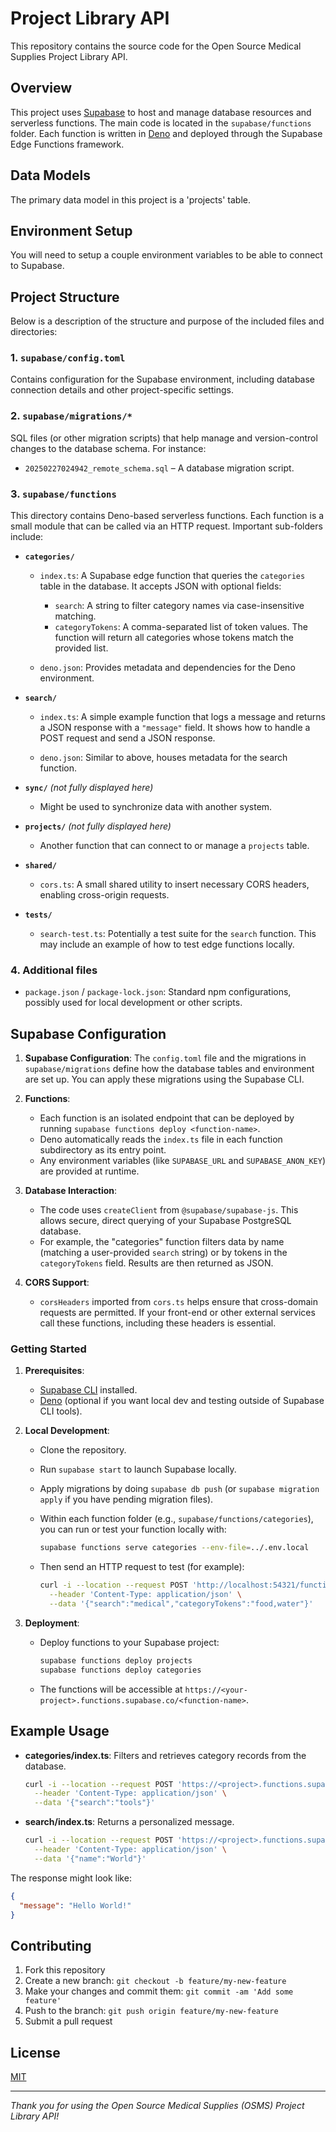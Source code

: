 # Project Library API

This repository contains the source code for the Open Source Medical Supplies Project Library API.

## Overview

This project uses [Supabase](https://supabase.com/) to host and manage database resources and serverless functions. The main code is located in the `supabase/functions` folder. Each function is written in [Deno](https://deno.land/) and deployed through the Supabase Edge Functions framework.

## Data Models

The primary data model in this project is a 'projects' table.


## Environment Setup

You will need to setup a couple environment variables to be able to connect to Supabase.

## Project Structure

Below is a description of the structure and purpose of the included files and directories:

### 1. `supabase/config.toml`
Contains configuration for the Supabase environment, including database connection details and other project-specific settings.

### 2. `supabase/migrations/*`
SQL files (or other migration scripts) that help manage and version-control changes to the database schema. For instance:
- `20250227024942_remote_schema.sql` – A database migration script.

### 3. `supabase/functions`
This directory contains Deno-based serverless functions. Each function is a small module that can be called via an HTTP request. Important sub-folders include:

- **`categories/`**
  - `index.ts`: A Supabase edge function that queries the `categories` table in the database. It accepts JSON with optional fields:
    - `search`: A string to filter category names via case-insensitive matching.
    - `categoryTokens`: A comma-separated list of token values. The function will return all categories whose tokens match the provided list.

  - `deno.json`: Provides metadata and dependencies for the Deno environment.

- **`search/`**
  - `index.ts`: A simple example function that logs a message and returns a JSON response with a `"message"` field. It shows how to handle a POST request and send a JSON response.

  - `deno.json`: Similar to above, houses metadata for the search function.

- **`sync/`** *(not fully displayed here)*
  - Might be used to synchronize data with another system.

- **`projects/`** *(not fully displayed here)*
  - Another function that can connect to or manage a `projects` table.

- **`shared/`**
  - `cors.ts`: A small shared utility to insert necessary CORS headers, enabling cross-origin requests.

- **`tests/`**
  - `search-test.ts`: Potentially a test suite for the `search` function. This may include an example of how to test edge functions locally.

### 4. Additional files
- `package.json` / `package-lock.json`: Standard npm configurations, possibly used for local development or other scripts.

## Supabase Configuration

1. **Supabase Configuration**: The `config.toml` file and the migrations in `supabase/migrations` define how the database tables and environment are set up. You can apply these migrations using the Supabase CLI.

2. **Functions**: 
   - Each function is an isolated endpoint that can be deployed by running `supabase functions deploy <function-name>`.
   - Deno automatically reads the `index.ts` file in each function subdirectory as its entry point.
   - Any environment variables (like `SUPABASE_URL` and `SUPABASE_ANON_KEY`) are provided at runtime.

3. **Database Interaction**:
   - The code uses `createClient` from `@supabase/supabase-js`. This allows secure, direct querying of your Supabase PostgreSQL database.
   - For example, the "categories" function filters data by name (matching a user-provided `search` string) or by tokens in the `categoryTokens` field. Results are then returned as JSON.

4. **CORS Support**:
   - `corsHeaders` imported from `cors.ts` helps ensure that cross-domain requests are permitted. If your front-end or other external services call these functions, including these headers is essential.

### Getting Started

1. **Prerequisites**:
   - [Supabase CLI](https://supabase.com/docs/guides/cli) installed.
   - [Deno](https://deno.land/) (optional if you want local dev and testing outside of Supabase CLI tools).

2. **Local Development**:
   - Clone the repository.
   - Run `supabase start` to launch Supabase locally.
   - Apply migrations by doing `supabase db push` (or `supabase migration apply` if you have pending migration files).
   - Within each function folder (e.g., `supabase/functions/categories`), you can run or test your function locally with:

     ```bash
     supabase functions serve categories --env-file=../.env.local
     ```
   - Then send an HTTP request to test (for example):

     ```bash
     curl -i --location --request POST 'http://localhost:54321/functions/v1/categories' \
       --header 'Content-Type: application/json' \
       --data '{"search":"medical","categoryTokens":"food,water"}'
     ```

3. **Deployment**:
   - Deploy functions to your Supabase project:

     ```bash
     supabase functions deploy projects
     supabase functions deploy categories
     ```
   - The functions will be accessible at `https://<your-project>.functions.supabase.co/<function-name>`.

## Example Usage

- **categories/index.ts**: Filters and retrieves category records from the database.
  ```bash
  curl -i --location --request POST 'https://<project>.functions.supabase.co/categories' \
    --header 'Content-Type: application/json' \
    --data '{"search":"tools"}'
  ```

- **search/index.ts**: Returns a personalized message.
  ```bash
  curl -i --location --request POST 'https://<project>.functions.supabase.co/search' \
    --header 'Content-Type: application/json' \
    --data '{"name":"World"}'
  ```

The response might look like:

```json
{
  "message": "Hello World!"
}
```

## Contributing

1. Fork this repository
2. Create a new branch: `git checkout -b feature/my-new-feature`
3. Make your changes and commit them: `git commit -am 'Add some feature'`
4. Push to the branch: `git push origin feature/my-new-feature`
5. Submit a pull request

## License

[MIT](LICENSE)

---

*Thank you for using the Open Source Medical Supplies (OSMS) Project Library API!*
